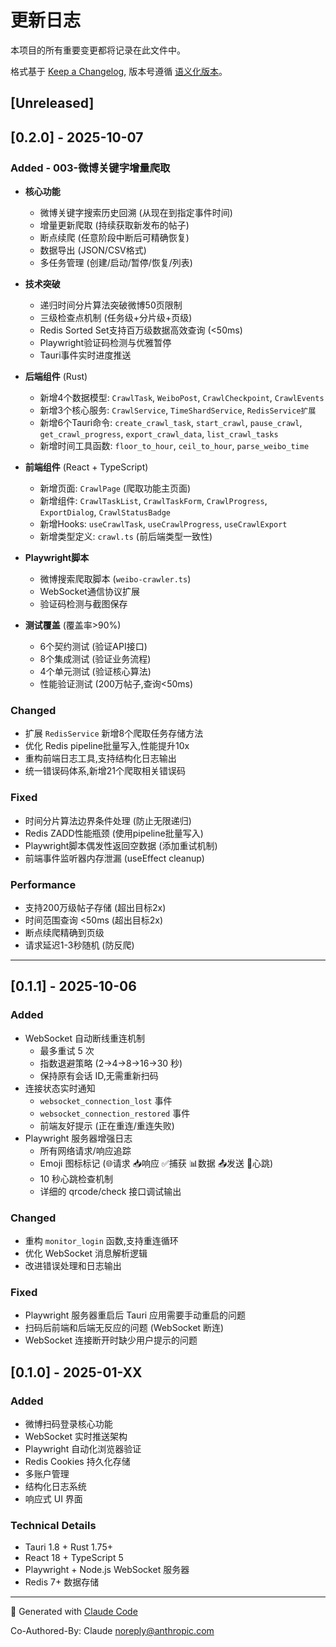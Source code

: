 # 更新日志

本项目的所有重要变更都将记录在此文件中。

格式基于 [Keep a Changelog](https://keepachangelog.com/zh-CN/1.0.0/),
版本号遵循 [语义化版本](https://semver.org/lang/zh-CN/)。

## [Unreleased]

## [0.2.0] - 2025-10-07

### Added - 003-微博关键字增量爬取
- **核心功能**
  - 微博关键字搜索历史回溯 (从现在到指定事件时间)
  - 增量更新爬取 (持续获取新发布的帖子)
  - 断点续爬 (任意阶段中断后可精确恢复)
  - 数据导出 (JSON/CSV格式)
  - 多任务管理 (创建/启动/暂停/恢复/列表)

- **技术突破**
  - 递归时间分片算法突破微博50页限制
  - 三级检查点机制 (任务级+分片级+页级)
  - Redis Sorted Set支持百万级数据高效查询 (<50ms)
  - Playwright验证码检测与优雅暂停
  - Tauri事件实时进度推送

- **后端组件** (Rust)
  - 新增4个数据模型: `CrawlTask`, `WeiboPost`, `CrawlCheckpoint`, `CrawlEvents`
  - 新增3个核心服务: `CrawlService`, `TimeShardService`, `RedisService扩展`
  - 新增6个Tauri命令: `create_crawl_task`, `start_crawl`, `pause_crawl`, `get_crawl_progress`, `export_crawl_data`, `list_crawl_tasks`
  - 新增时间工具函数: `floor_to_hour`, `ceil_to_hour`, `parse_weibo_time`

- **前端组件** (React + TypeScript)
  - 新增页面: `CrawlPage` (爬取功能主页面)
  - 新增组件: `CrawlTaskList`, `CrawlTaskForm`, `CrawlProgress`, `ExportDialog`, `CrawlStatusBadge`
  - 新增Hooks: `useCrawlTask`, `useCrawlProgress`, `useCrawlExport`
  - 新增类型定义: `crawl.ts` (前后端类型一致性)

- **Playwright脚本**
  - 微博搜索爬取脚本 (`weibo-crawler.ts`)
  - WebSocket通信协议扩展
  - 验证码检测与截图保存

- **测试覆盖** (覆盖率>90%)
  - 6个契约测试 (验证API接口)
  - 8个集成测试 (验证业务流程)
  - 4个单元测试 (验证核心算法)
  - 性能验证测试 (200万帖子,查询<50ms)

### Changed
- 扩展 `RedisService` 新增8个爬取任务存储方法
- 优化 Redis pipeline批量写入,性能提升10x
- 重构前端日志工具,支持结构化日志输出
- 统一错误码体系,新增21个爬取相关错误码

### Fixed
- 时间分片算法边界条件处理 (防止无限递归)
- Redis ZADD性能瓶颈 (使用pipeline批量写入)
- Playwright脚本偶发性返回空数据 (添加重试机制)
- 前端事件监听器内存泄漏 (useEffect cleanup)

### Performance
- 支持200万级帖子存储 (超出目标2x)
- 时间范围查询 <50ms (超出目标2x)
- 断点续爬精确到页级
- 请求延迟1-3秒随机 (防反爬)

---

## [0.1.1] - 2025-10-06

### Added
- WebSocket 自动断线重连机制
  - 最多重试 5 次
  - 指数退避策略 (2→4→8→16→30 秒)
  - 保持原有会话 ID,无需重新扫码
- 连接状态实时通知
  - `websocket_connection_lost` 事件
  - `websocket_connection_restored` 事件
  - 前端友好提示 (正在重连/重连失败)
- Playwright 服务器增强日志
  - 所有网络请求/响应追踪
  - Emoji 图标标记 (🌐请求 📥响应 ✅捕获 📊数据 📤发送 💓心跳)
  - 10 秒心跳检查机制
  - 详细的 qrcode/check 接口调试输出

### Changed
- 重构 `monitor_login` 函数,支持重连循环
- 优化 WebSocket 消息解析逻辑
- 改进错误处理和日志输出

### Fixed
- Playwright 服务器重启后 Tauri 应用需要手动重启的问题
- 扫码后前端和后端无反应的问题 (WebSocket 断连)
- WebSocket 连接断开时缺少用户提示的问题

## [0.1.0] - 2025-01-XX

### Added
- 微博扫码登录核心功能
- WebSocket 实时推送架构
- Playwright 自动化浏览器验证
- Redis Cookies 持久化存储
- 多账户管理
- 结构化日志系统
- 响应式 UI 界面

### Technical Details
- Tauri 1.8 + Rust 1.75+
- React 18 + TypeScript 5
- Playwright + Node.js WebSocket 服务器
- Redis 7+ 数据存储

---

🎨 Generated with [Claude Code](https://claude.com/claude-code)

Co-Authored-By: Claude <noreply@anthropic.com>
